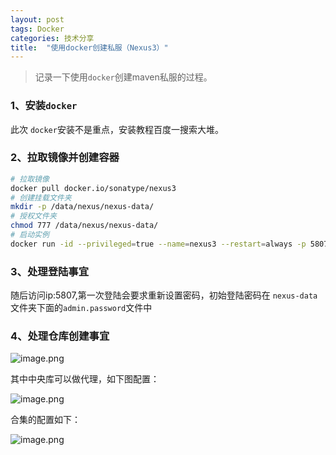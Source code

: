 ```yaml
---
layout: post
tags: Docker
categories: 技术分享
title:  "使用docker创建私服（Nexus3）"
---
```


> 记录一下使用`docker`创建maven私服的过程。

### 1、安装`docker`

此次 `docker`安装不是重点，安装教程百度一搜索大堆。

### 2、拉取镜像并创建容器

```bash
# 拉取镜像
docker pull docker.io/sonatype/nexus3
# 创建挂载文件夹
mkdir -p /data/nexus/nexus-data/
# 授权文件夹
chmod 777 /data/nexus/nexus-data/
# 启动实例
docker run -id --privileged=true --name=nexus3 --restart=always -p 5807:8081 -p 5808:8082 -p 5809:8083 -v /data/nexus/nexus-data:/var/nexus-data sonatype/nexus3
```

### 3、处理登陆事宜

随后访问ip:5807,第一次登陆会要求重新设置密码，初始登陆密码在 `nexus-data`文件夹下面的`admin.password`文件中

### 4、处理仓库创建事宜

![image.png](https://pic.v2ss.cn/JMu_image.png)

其中中央库可以做代理，如下图配置：

![image.png](https://pic.v2ss.cn/ziB_image.png)

合集的配置如下：

![image.png](https://pic.v2ss.cn/CkQ_image.png)




